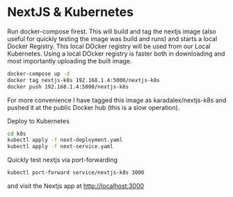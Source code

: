 NextJS & Kubernetes
===================

Run docker-compose firest. This will build and tag the nextjs image (also useful for quickly testing the image was build and runs) and starts a local Docker Registry.
This local DOcker registry will be used from our Local Kubernetes. Using a local DOcker registry is faster both in downloading and most importantly uploading the built image.

```bash
docker-compose up -d
docker tag nextjs-k8s 192.168.1.4:5000/nextjs-k8s
docker push 192.168.1.4:5000/nextjs-k8s
```

For more convenience I have tagged this image as karadalex/nextjs-k8s and pushed it at the public Docker hub (this is a slow operation).

Deploy to Kubernetes
```bash
cd k8s
kubectl apply -f next-deployment.yaml
kubectl apply -f next-service.yaml
```

Quickly test nextjs via port-forwarding
```bash
kubectl port-forward service/nextjs-k8s 3000
```

and visit the Nextjs app at [http://localhost:3000](http://localhost:3000)